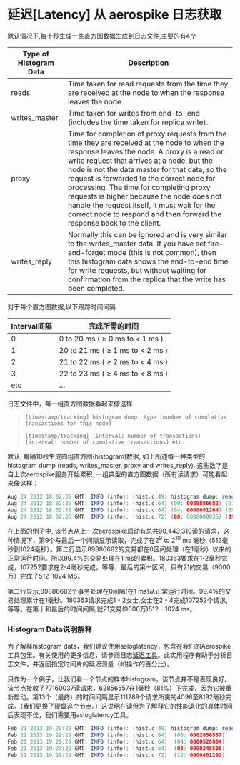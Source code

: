 # 延迟[Latency] 从 aerospike 日志获取

默认情况下,每十秒生成一些直方图数据生成到日志文件,主要的有4个

| Type of Histogram Data | Description |
| -- | -- |
| reads | Time taken for read requests from the time they are received at the node to when the response leaves the node |
| writes_master | Time taken for writes from end-to-end (includes the time taken for replica write).|
| proxy | Time for completion of proxy requests from the time they are received at the node to when the response leaves the node. A proxy is a read or write request that arrives at a node, but the node is not the data master for that data, so the request is forwarded to the correct node for processing. The time for completing proxy requests is higher because the node does not handle the request itself, it must wait for the correct node to respond and then forward the response back to the client. |
| writes_reply | Normally this can be ignored and is very similar to the writes_master data. If you have set fire-and-forget mode (this is not common), then this histogram data shows the end-to-end time for write requests, but without waiting for confirmation from the replica that the write has been completed.|


对于每个直方图数据,以下跟踪时间间隔:

| Interval间隔 | 完成所需的时间 |
| -- | -- |
| 0 | 0 to 20 ms ( ≥ 0 ms to < 1 ms ) |
| 1 | 20 to 21 ms ( ≥ 1 ms to < 2 ms ) |
| 2 | 21 to 22 ms ( ≥ 2 ms to < 4 ms ) |
| 3 | 22 to 23 ms ( ≥ 4 ms to < 8 ms )|
|etc| … |


日志文件中，每一组直方图数据看起来像这样

>```[timestamp/tracking] histogram dump: type (number of cumulative transactions for this node)```

>```[timestamp/tracking] (interval: number of transactions) (interval: number of cumulative transactions) etc.```


默认, 每隔10秒生成四组直方图(histogram)数据, 如上所述每一种类型的histogram dump (reads, writes_master, proxy and writes_reply). 这些数字是自上次aerospike服务开始累积. 一组典型的直方图数据（所有读请求）可能看起来像这样：

```java 
Aug 24 2012 18:02:35 GMT: INFO (info): (hist.c:49) histogram dump: reads (90443310 total)
Aug 24 2012 18:02:35 GMT: INFO (info): (hist.c:64) (00: 0089886682) (01: 0000180363) (02: 0000107252) (03: 0000150313)
Aug 24 2012 18:02:35 GMT: INFO (info): (hist.c:64) (04: 0000091264) (05: 0000024060) (06: 0000003137) (07: 0000000154)
Aug 24 2012 18:02:35 GMT: INFO (info): (hist.c:72) (08: 0000000035) (09: 0000000029) (10: 0000000021)
```

在上面的例子中, 该节点从上一次aerospike启动有总共90,443,310读的请求，这种情况下，第9个与最后一个间隔显示读取，完成了在2<sup>9</sup> to 2<sup>10</sup> ms 毫秒（512毫秒到1024毫秒）。第二行显示89886682的交易都在0区间处理（在1毫秒）以来的正常运行时间。所以99.4%的交易处理在1 ms的累积。180363要求在1-2毫秒完成，107252要求在2-4毫秒完成，等等，最后的第十区间，只有21的交易（9000万）完成了512-1024 MS。

第二行显示,89886682个事务处理在0间隔(在1 ms)从正常运行时间。99.4%的交易处理累计在1毫秒。180363请求完成1 - 2女士,女士在2 - 4完成107252个请求,等等。在第十和最后的时间间隔,就21交易(9000万)512 - 1024 ms。



### Histogram Data说明解释
为了解释histogram data，我们建议使用asloglatency，包含在我们的Aerospike工具包里。有关使用的更多信息，请参阅日志[延迟工具](http://www.aerospike.com/docs/tools/asloglatency/)。此实用程序有助于分析日志文件，并返回指定时间片的延迟测量（如操作的百分比）。


只作为一个例子，让我们看一个节点的样本histogram，该节点并不是表现良好。该节点接收了77160037读请求，62856557在1毫秒（81%）下完成，因为它被重新启动。第13个（最终）的时间间隔显示111289个请求所需的4096至8192毫秒完成。（我们更换了硬盘这个节点。）这说明在读但为了解释它的性能退化的具体时间后表现不佳，我们需要用asloglatency工具。
```java 
Feb 21 2013 19:29:29 GMT: INFO (info): (hist.c:49) histogram dump: reads (77160037 total)
Feb 21 2013 19:29:29 GMT: INFO (info): (hist.c:64)  (00: 0062856557)  (01: 0006010842)  (02: 0002984053)  (03: 0001201477) 
Feb 21 2013 19:29:29 GMT: INFO (info): (hist.c:64)  (04: 0000528804)  (05: 0000526571)  (06: 0000479380)  (07: 0000307062) 
Feb 21 2013 19:29:29 GMT: INFO (info): (hist.c:64)  (08: 0000248506)  (09: 0000343465)  (10: 0000536859)  (11: 0000533880) 
Feb 21 2013 19:29:29 GMT: INFO (info): (hist.c:72)  (12: 0000491292)  (13: 0000111289)
```
